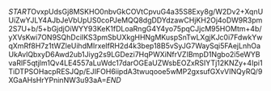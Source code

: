 $START$OvxpUdsGj8MSKHO0nbvGkCOVtCpvuG4a35S8Exy8g/W2Dv2+XqnUUiZwYJLY4AJbJeVbUpUS0coPJeMQQ8dgDDYdzawCHjKH2Oj4oDW9R3pm2S7U+b/5+bGjdjOiWYY93KeK1fDLoaRngG4Y4yo75pqCJjcM95HOMtm+4b/yXVsKwi7ON9SQhDciIKS3pmSbUXkgHHNgMKuspSnTwLXgjKJc0i7FdwkYwqXmRf8H7z1tWZleUihdMIrxelfRH2d4k3bep18B5vSyJG7WaySqi5FAejLnhOaUkAvlQbxyD6Awd2ub1Jiyg2s9LGDezi7HqPWXiNfrVZIBmpD1Ngbo2i5eWYBvaRlF5qtjlm1Qv4LE4557aLuWdc17darOGEaUZWsbEOZxRSIYTj12KNZy+4Ipi1TiDTPSOHacpRESJQp/EJIFOH6iipdA3twuqooe5wMP2gxsufGXvVINQyRQ/9XGaAHsHrYPninNW3u93aA=$END$